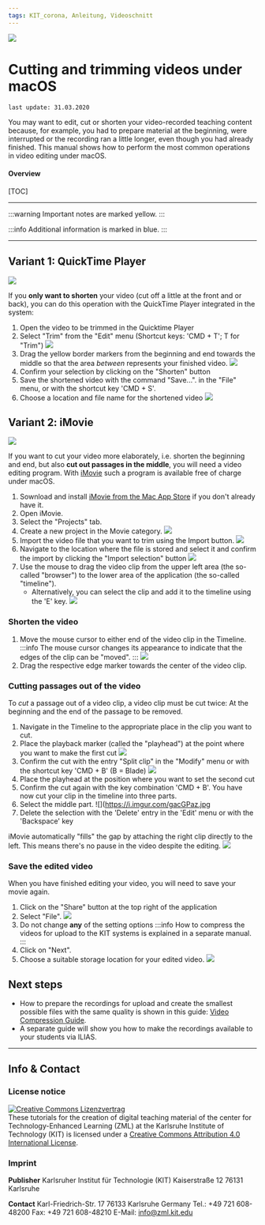 ```yaml
---
tags: KIT_corona, Anleitung, Videoschnitt
---
```

![](https://i.imgur.com/eAg9Fgb.png)

# Cutting and trimming videos under macOS
```
last update: 31.03.2020
```
You may want to edit, cut or shorten your video-recorded teaching content because, for example, you had to prepare material at the beginning, were interrupted or the recording ran a little longer, even though you had already finished. This manual shows how to perform the most common operations in video editing under macOS.

#### Overview
[TOC]

---

:::warning
Important notes are marked yellow.
:::

:::info
Additional information is marked in blue.
:::

---

## Variant 1: QuickTime Player
![](https://i.imgur.com/0Df6tpV.jpg)


If you **only want to shorten** your video (cut off a little at the front and or back), you can do this operation with the QuickTime Player integrated in the system:

1. Open the video to be trimmed in the Quicktime Player
2. Select "Trim" from the "Edit" menu
(Shortcut keys: 'CMD + T'; T for "Trim")
![](https://i.imgur.com/STWCJub.jpg)
3. Drag the yellow border markers from the beginning and end towards the middle so that the area _between_ represents your finished video.
![](https://i.imgur.com/lnUBp5o.jpg)
4. Confirm your selection by clicking on the "Shorten" button
5. Save the shortened video with the command "Save...". in the "File" menu, or with the shortcut key 'CMD + S'.
6. Choose a location and file name for the shortened video
![](https://i.imgur.com/JwFrrv5.jpg)

## Variant 2: iMovie
![](https://i.imgur.com/J3NozLc.jpg)

If you want to cut your video more elaborately, i.e. shorten the beginning and end, but also **cut out passages in the middle**, you will need a video editing program. With [iMovie](https://www.apple.com/de/imovie) such a program is available free of charge under macOS.

1. Sownload and install [iMovie from the Mac App Store](https://itunes.apple.com/de/app/imovie/id408981434?mt=12&ls=1&v0=www-us-mac-imovie-app-imovie) if you don't already have it.
2. Open iMovie.
3. Select the "Projects" tab.
4. Create a new project in the Movie category.
![](https://i.imgur.com/8VNvJY5.jpg)
5. Import the video file that you want to trim using the Import button.
![](https://i.imgur.com/gUvWIJB.jpg)
6. Navigate to the location where the file is stored and select it and confirm the import by clicking the "Import selection" button
![](https://i.imgur.com/lArAaaz.jpg)
7. Use the mouse to drag the video clip from the upper left area (the so-called "browser") to the lower area of the application (the so-called "timeline").
    * Alternatively, you can select the clip and add it to the timeline using the 'E' key.
![](https://i.imgur.com/UjYdajl.jpg)

### Shorten the video
1. Move the mouse cursor to either end of the video clip in the Timeline.
:::info
The mouse cursor changes its appearance to indicate that the edges of the clip can be "moved".
:::
![](https://i.imgur.com/h9SbU9S.jpg)
2. Drag the respective edge marker towards the center of the video clip.

### Cutting passages out of the video
To _cut_ a passage out of a video clip, a video clip must be cut twice: At the beginning and the end of the passage to be removed.

1. Navigate in the Timeline to the appropriate place in the clip you want to cut.
2. Place the playback marker (called the "playhead") at the point where you want to make the first cut
![](https://i.imgur.com/NQb8IwO.jpg)
3. Confirm the cut with the entry "Split clip" in the "Modify" menu or with the shortcut key 'CMD + B' (B = Blade)
![](https://i.imgur.com/gkHMd2h.jpg)
4. Place the playhead at the position where you want to set the second cut
5. Confirm the cut again with the key combination 'CMD + B'. You have now cut your clip in the timeline into three parts.
6. Select the middle part.
![](https://i.imgur.com/gacGPaz.jpg
7. Delete the selection with the 'Delete' entry in the 'Edit' menu or with the 'Backspace' key

iMovie automatically "fills" the gap by attaching the right clip directly to the left. This means there's no pause in the video despite the editing.
![](https://i.imgur.com/dpyc3Ht.jpg)

### Save the edited video
When you have finished editing your video, you will need to save your movie again.

1. Click on the "Share" button at the top right of the application
2. Select "File".
![](https://i.imgur.com/ISgQIDT.jpg)
3. Do not change **any** of the setting options
:::info
How to compress the videos for upload to the KIT systems is explained in a separate manual.
:::
4. Click on "Next".
5. Choose a suitable storage location for your edited video.
![](https://i.imgur.com/4cddRzw.jpg)

## Next steps
* How to prepare the recordings for upload and create the smallest possible files with the same quality is shown in this guide: [Video Compression Guide](https://s.kit.edu/tutorial-videokomprimierung).
* A separate guide will show you how to make the recordings available to your students via ILIAS.

---
## Info & Contact

### License notice
<a rel="license" href="http://creativecommons.org/licenses/by/4.0/"><img alt="Creative Commons Lizenzvertrag" style="border-width:0" src="https://i.creativecommons.org/l/by/4.0/88x31.png" /></a><br /><span xmlns:dct="http://purl.org/dc/terms/" property="dct:title">These tutorials for the creation of digital teaching material</span> of <span xmlns:cc="http://creativecommons.org/ns#" property="cc:attributionName">the center for Technology-Enhanced Learning (ZML) at the Karlsruhe Institute of Technology (KIT)</span> is licensed under a <a rel="license" href="http://creativecommons.org/licenses/by/4.0/">Creative Commons Attribution 4.0 International License</a>.

### Imprint

**Publisher**
Karlsruher Institut für Technologie (KIT)
Kaiserstraße 12
76131 Karlsruhe

**Contact**
Karl-Friedrich-Str. 17
76133 Karlsruhe
Germany
Tel.: +49 721 608-48200
Fax: +49 721 608-48210
E-Mail: info@zml.kit.edu

